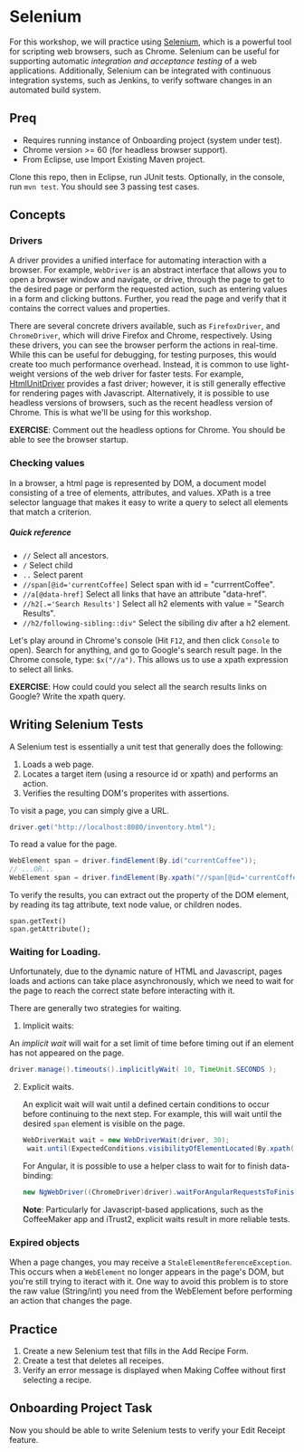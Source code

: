 # Selenium

For this workshop, we will practice using [Selenium](http://www.seleniumhq.org/), which is a powerful tool for scripting web browsers, such as Chrome. Selenium can be useful for supporting automatic *integration and acceptance testing* of a web applications. Additionally, Selenium can be integrated with continuous integration systems, such as Jenkins, to verify software changes in an automated build system.

## Preq

* Requires running instance of Onboarding project (system under test).
* Chrome version >= 60 (for headless browser support).
* From Eclipse, use Import Existing Maven project. 

Clone this repo, then in Eclipse, run JUnit tests. Optionally, in the console, run `mvn test`. You should see 3 passing test cases.

## Concepts

### Drivers

A driver provides a unified interface for automating interaction with a browser. For example, `WebDriver` is an abstract interface that allows you to open a browser window and navigate, or drive, through the page to get to the desired page or perform the requested action, such as entering values in a form and clicking buttons. Further, you read the page and verify that it contains the correct values and properties.

There are several concrete drivers available, such as `FirefoxDriver`, and `ChromeDriver`, which will drive Firefox and Chrome, respectively. Using these drivers, you can see the browser perform the actions in real-time. While this can be useful for debugging, for testing purposes, this would create too much performance overhead. Instead, it is common to use light-weight versions of the web driver for faster tests. For example, [HtmlUnitDriver](https://github.com/SeleniumHQ/selenium/wiki/HtmlUnitDriver) provides a fast driver; however, it is still generally effective for rendering pages with Javascript. Alternatively, it is possible to use headless versions of browsers, such as the recent headless version of Chrome. This is what we'll be using for this workshop.

**EXERCISE**: Comment out the headless options for Chrome. You should be able to see the browser startup.


### Checking values

In a browser, a html page is represented by DOM, a document model consisting of a tree of elements, attributes, and values. XPath is a tree selector language that makes it easy to write a query to select all elements that match a criterion.

##### Quick reference

* `//` Select all ancestors.
* `/` Select child
* `..` Select parent
* `//span[@id='currentCoffee]` Select span with id = "currrentCoffee".
* `//a[@data-href]` Select all links that have an attribute "data-href".
* `//h2[.='Search Results']` Select all h2 elements with value = "Search Results".
* `//h2/following-sibling::div"` Select the sibiling div after a h2 element.

Let's play around in Chrome's console (Hit `F12`, and then click `Console` to open).  Search for anything, and go to Google's search result page.  In the Chrome console, type: `$x("//a")`. This allows us to use a xpath expression to select all links.

**EXERCISE**: How could could you select all the search results links on Google? Write the xpath query.

## Writing Selenium Tests

A Selenium test is essentially a unit test that generally does the following:

1. Loads a web page.
2. Locates a target item (using a resource id or xpath) and performs an action.
3. Verifies the resulting DOM's properites with assertions.

To visit a page, you can simply give a URL.

```java
driver.get("http://localhost:8080/inventory.html");
```

To read a value for the page.

```java
WebElement span = driver.findElement(By.id("currentCoffee"));
// ...OR...
WebElement span = driver.findElement(By.xpath("//span[@id='currentCoffee']"));
```

To verify the results, you can extract out the property of the DOM element, by reading its tag attribute, text node value, or children nodes.

```
span.getText()
span.getAttribute();
```

### Waiting for Loading.

Unfortunately, due to the dynamic nature of HTML and Javascript, pages loads and actions can take place asynchronously, which we need to wait for the page to reach the correct state before interacting with it.

There are generally two strategies for waiting. 

1. Implicit waits:

An *implicit wait* will wait for a set limit of time before timing out if an element has not appeared on the page. 

   ```java
   driver.manage().timeouts().implicitlyWait( 10, TimeUnit.SECONDS );
   ```

2. Explicit waits.

   An explicit wait will wait until a defined certain conditions to occur before continuing to the next step. For example, this will wait until the desired `span` element is visible on the page.

   ```java
   WebDriverWait wait = new WebDriverWait(driver, 30);
	wait.until(ExpectedConditions.visibilityOfElementLocated(By.xpath("//span[@id='currentCoffee']")));
   ```

   For Angular, it is possible to use a helper class to wait for to finish data-binding:

   ```java
   new NgWebDriver((ChromeDriver)driver).waitForAngularRequestsToFinish();
   ```
   **Note**: Particularly for Javascript-based applications, such as the CoffeeMaker app and iTrust2, explicit waits result in more reliable tests.

### Expired objects

When a page changes, you may receive a `StaleElementReferenceException`. This occurs when a `WebElement` no longer appears in the page's DOM, but you're still trying to iteract with it. One way to avoid this problem is to store the raw value (String/int) you need from the WebElement before performing an action that changes the page.

## Practice

1. Create a new Selenium test that fills in the Add Recipe Form.
2. Create a test that deletes all receipes.
3. Verify an error message is displayed when Making Coffee without first selecting a recipe.

## Onboarding Project Task

Now you should be able to write Selenium tests to verify your Edit Receipt feature.
